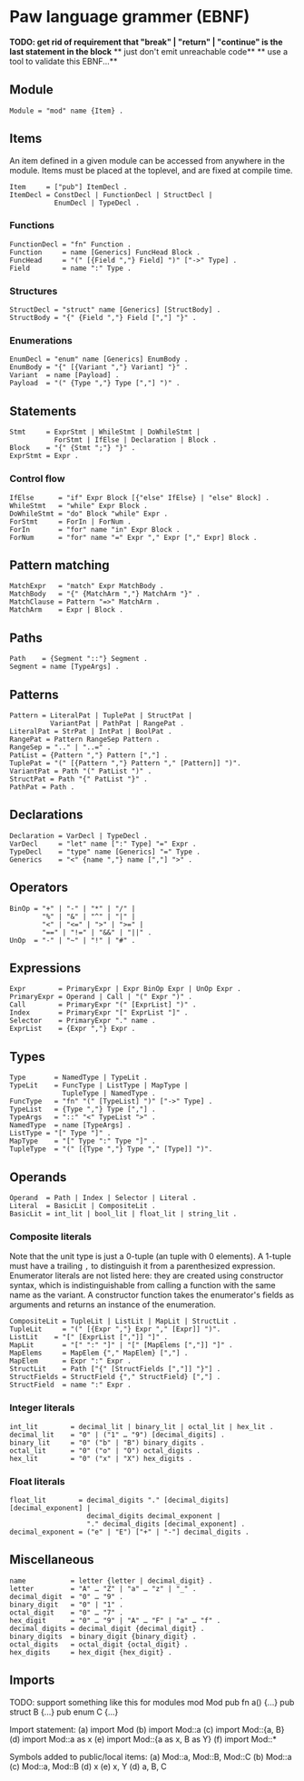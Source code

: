# Paw language grammer (EBNF)
**TODO: get rid of requirement that "break" | "return" | "continue" is the last statement in the block**
**      just don't emit unreachable code**
**      use a tool to validate this EBNF...**

## Module
```ebnf
Module = "mod" name {Item} .
```

## Items
An item defined in a given module can be accessed from anywhere in the module.
Items must be placed at the toplevel, and are fixed at compile time.
```ebnf
Item     = ["pub"] ItemDecl .
ItemDecl = ConstDecl | FunctionDecl | StructDecl | 
           EnumDecl | TypeDecl .
```

### Functions
```ebnf
FunctionDecl = "fn" Function .
Function     = name [Generics] FuncHead Block .
FuncHead     = "(" [{Field ","} Field] ")" ["->" Type] .
Field        = name ":" Type .
```

### Structures
```ebnf
StructDecl = "struct" name [Generics] [StructBody] .
StructBody = "{" {Field ","} Field [","] "}" .
```

### Enumerations
```ebnf
EnumDecl = "enum" name [Generics] EnumBody .
EnumBody = "{" [{Variant ","} Variant] "}" .
Variant  = name [Payload] .
Payload  = "(" {Type ","} Type [","] ")" .
```

## Statements
```ebnf
Stmt     = ExprStmt | WhileStmt | DoWhileStmt |
           ForStmt | IfElse | Declaration | Block .
Block    = "{" {Stmt ";"} "}" .
ExprStmt = Expr .
```

### Control flow
```ebnf
IfElse      = "if" Expr Block [{"else" IfElse} | "else" Block] .
WhileStmt   = "while" Expr Block .
DoWhileStmt = "do" Block "while" Expr .
ForStmt     = ForIn | ForNum .
ForIn       = "for" name "in" Expr Block .
ForNum      = "for" name "=" Expr "," Expr ["," Expr] Block .
```

## Pattern matching
```ebnf
MatchExpr   = "match" Expr MatchBody .
MatchBody   = "{" {MatchArm ","} MatchArm "}" .
MatchClause = Pattern "=>" MatchArm .
MatchArm    = Expr | Block .
```

## Paths
```ebnf
Path    = {Segment "::"} Segment .
Segment = name [TypeArgs] .
```

## Patterns
```ebnf
Pattern = LiteralPat | TuplePat | StructPat | 
          VariantPat | PathPat | RangePat .
LiteralPat = StrPat | IntPat | BoolPat .
RangePat = Pattern RangeSep Pattern .
RangeSep = ".." | "..=" .
PatList = {Pattern ","} Pattern [","] .
TuplePat = "(" [{Pattern ","} Pattern "," [Pattern]] ")".
VariantPat = Path "(" PatList ")" .
StructPat = Path "{" PatList "}" .
PathPat = Path .
```

## Declarations
```ebnf
Declaration = VarDecl | TypeDecl .
VarDecl     = "let" name [":" Type] "=" Expr .
TypeDecl    = "type" name [Generics] "=" Type .
Generics    = "<" {name ","} name [","] ">" .
```

## Operators
```ebnf
BinOp = "+" | "-" | "*" | "/" |
        "%" | "&" | "^" | "|" |
        "<" | "<=" | ">" | ">=" | 
        "==" | "!=" | "&&" | "||" .
UnOp  = "-" | "~" | "!" | "#" .
```

## Expressions
```ebnf
Expr        = PrimaryExpr | Expr BinOp Expr | UnOp Expr . 
PrimaryExpr = Operand | Call | "(" Expr ")" .
Call        = PrimaryExpr "(" [ExprList] ")" .
Index       = PrimaryExpr "[" ExprList "]" .
Selector    = PrimaryExpr "." name .
ExprList    = {Expr ","} Expr .
```

## Types
```ebnf
Type       = NamedType | TypeLit .
TypeLit    = FuncType | ListType | MapType | 
             TupleType | NamedType .
FuncType   = "fn" "(" [TypeList] ")" ["->" Type] .
TypeList   = {Type ","} Type [","] .
TypeArgs   = "::" "<" TypeList ">" .
NamedType  = name [TypeArgs] .
ListType = "[" Type "]" .
MapType    = "[" Type ":" Type "]" .
TupleType  = "(" [{Type ","} Type "," [Type]] ")".
```

## Operands
```ebnf
Operand  = Path | Index | Selector | Literal .
Literal  = BasicLit | CompositeLit .
BasicLit = int_lit | bool_lit | float_lit | string_lit .
```

### Composite literals
Note that the unit type is just a 0-tuple (an tuple with 0 elements).
A 1-tuple must have a trailing `,` to distinguish it from a parenthesized expression.
Enumerator literals are not listed here: they are created using constructor syntax, which is indistinguishable from calling a function with the same name as the variant.
A constructor function takes the enumerator's fields as arguments and returns an instance of the enumeration.
```ebnf
CompositeLit = TupleLit | ListLit | MapLit | StructLit .
TupleLit     = "(" [{Expr ","} Expr "," [Expr]] ")".
ListLit    = "[" [ExprList [","]] "]" .
MapLit       = "[" ":" "]" | "[" [MapElems [","]] "]" .
MapElems     = MapElem {"," MapElem} [","] .
MapElem      = Expr ":" Expr .
StructLit    = Path ["{" [StructFields [","]] "}"] .
StructFields = StructField {"," StructField} [","] .
StructField  = name ":" Expr .
```

### Integer literals
```ebnf
int_lit        = decimal_lit | binary_lit | octal_lit | hex_lit .
decimal_lit    = "0" | ("1" … "9") [decimal_digits] .
binary_lit     = "0" ("b" | "B") binary_digits .
octal_lit      = "0" ("o" | "O") octal_digits .
hex_lit        = "0" ("x" | "X") hex_digits .
```

### Float literals
```ebnf
float_lit        = decimal_digits "." [decimal_digits] [decimal_exponent] |
                   decimal_digits decimal_exponent |
                   "." decimal_digits [decimal_exponent] .
decimal_exponent = ("e" | "E") ["+" | "-"] decimal_digits .
```

## Miscellaneous
```ebnf
name           = letter {letter | decimal_digit} .
letter         = "A" … "Z" | "a" … "z" | "_" .
decimal_digit  = "0" … "9" .
binary_digit   = "0" | "1" .
octal_digit    = "0" … "7" .
hex_digit      = "0" … "9" | "A" … "F" | "a" … "f" .
decimal_digits = decimal_digit {decimal_digit} .
binary_digits  = binary_digit {binary_digit} .
octal_digits   = octal_digit {octal_digit} .
hex_digits     = hex_digit {hex_digit} .
```

## Imports
TODO: support something like this for modules
mod Mod
pub fn a() {...}
pub struct B {...}
pub enum C {...}

Import statement:
(a) import Mod
(b) import Mod::a
(c) import Mod::{a, B}
(d) import Mod::a as x
(e) import Mod::{a as x, B as Y}
(f) import Mod::*

Symbols added to public/local items:
(a) Mod::a, Mod::B, Mod::C
(b) Mod::a
(c) Mod::a, Mod::B
(d) x
(e) x, Y
(d) a, B, C

